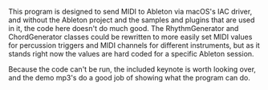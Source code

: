 This program is designed to send MIDI to Ableton via macOS's IAC driver, and without the Ableton project and the samples
and plugins that are used in it, the code here doesn't do much good. The RhythmGenerator and ChordGenerator classes 
could be rewritten to more easily set MIDI values for percussion triggers and MIDI channels for different instruments,
but as it stands right now the values are hard coded for a specific Ableton session. 

Because the code can't be run, the included keynote is worth looking over, and the demo mp3's do a good job of showing
what the program can do.
